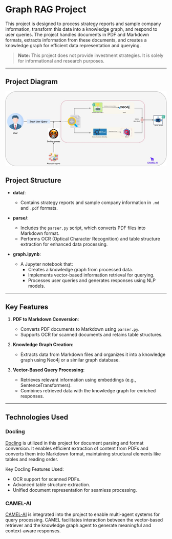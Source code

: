 # Graph RAG Project

This project is designed to process strategy reports and sample company information, transform this data into a knowledge graph, and respond to user queries. The project handles documents in PDF and Markdown formats, extracts information from these documents, and creates a knowledge graph for efficient data representation and querying.

> **Note:** This project does not provide investment strategies. It is solely for informational and research purposes.

---
## Project Diagram

![Project Diagram](./data/diagram.jpeg)


## Project Structure

- **data/**: 
  - Contains strategy reports and sample company information in `.md` and `.pdf` formats.

- **parse/**: 
  - Includes the `parser.py` script, which converts PDF files into Markdown format.
  - Performs OCR (Optical Character Recognition) and table structure extraction for enhanced data processing.

- **graph.ipynb**: 
  - A Jupyter notebook that:
    - Creates a knowledge graph from processed data.
    - Implements vector-based information retrieval for querying.
    - Processes user queries and generates responses using NLP models.

---

## Key Features

1. **PDF to Markdown Conversion**:
   - Converts PDF documents to Markdown using `parser.py`.
   - Supports OCR for scanned documents and retains table structures.

2. **Knowledge Graph Creation**:
   - Extracts data from Markdown files and organizes it into a knowledge graph using Neo4j or a similar graph database.

3. **Vector-Based Query Processing**:
   - Retrieves relevant information using embeddings (e.g., SentenceTransformers).
   - Combines retrieved data with the knowledge graph for enriched responses.

---

## Technologies Used

### **Docling**
[Docling](https://github.com/DS4SD/docling) is utilized in this project for document parsing and format conversion. It enables efficient extraction of content from PDFs and converts them into Markdown format, maintaining structural elements like tables and reading order.

Key Docling Features Used:
- OCR support for scanned PDFs.
- Advanced table structure extraction.
- Unified document representation for seamless processing.

### **CAMEL-AI**
[CAMEL-AI](https://github.com/camel-ai/camel) is integrated into the project to enable multi-agent systems for query processing. CAMEL facilitates interaction between the vector-based retriever and the knowledge graph agent to generate meaningful and context-aware responses.
